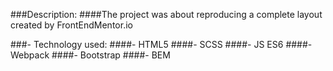 ###Description:
####The project was about reproducing a complete layout created by FrontEndMentor.io

###- Technology used:
####- HTML5
####- SCSS
####- JS ES6
####- Webpack
####- Bootstrap
####- BEM
